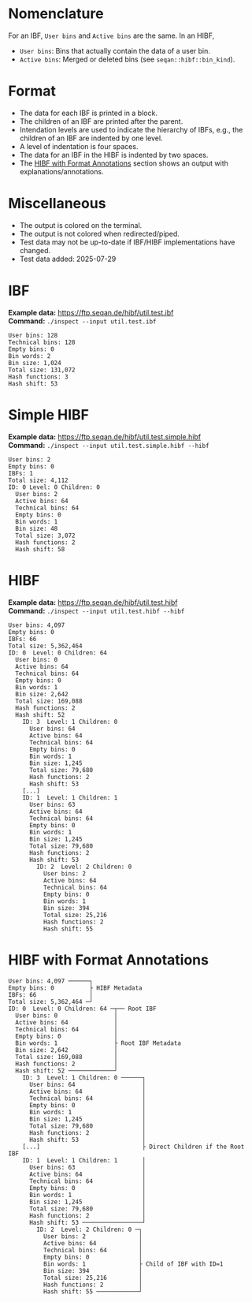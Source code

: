 <!--
SPDX-FileCopyrightText: 2006-2025, Knut Reinert & Freie Universität Berlin
SPDX-FileCopyrightText: 2016-2025, Knut Reinert & MPI für molekulare Genetik
SPDX-License-Identifier: CC-BY-4.0
-->

# Nomenclature

For an IBF, `User bins` and `Active bins` are the same.
In an HIBF,
  * `User bins`: Bins that actually contain the data of a user bin.
  * `Active bins`: Merged or deleted bins (see `seqan::hibf::bin_kind`).

# Format

* The data for each IBF is printed in a block.
* The children of an IBF are printed after the parent.
* Intendation levels are used to indicate the hierarchy of IBFs, e.g., the children of an IBF are indented by one level.
* A level of indentation is four spaces.
* The data for an IBF in the HIBF is indented by two spaces.
* The [HIBF with Format Annotations](#hibf-with-format-annotations) section shows an output with explanations/annotations.

# Miscellaneous

* The output is colored on the terminal.
* The output is not colored when redirected/piped.
* Test data may not be up-to-date if IBF/HIBF implementations have changed.
* Test data added: 2025-07-29

# IBF

**Example data:** https://ftp.seqan.de/hibf/util.test.ibf \
**Command:** `./inspect --input util.test.ibf`

```text
User bins: 128
Technical bins: 128
Empty bins: 0
Bin words: 2
Bin size: 1,024
Total size: 131,072
Hash functions: 3
Hash shift: 53
```

# Simple HIBF

**Example data:** https://ftp.seqan.de/hibf/util.test.simple.hibf \
**Command:** `./inspect --input util.test.simple.hibf --hibf`

```text
User bins: 2
Empty bins: 0
IBFs: 1
Total size: 4,112
ID: 0 Level: 0 Children: 0
  User bins: 2
  Active bins: 64
  Technical bins: 64
  Empty bins: 0
  Bin words: 1
  Bin size: 48
  Total size: 3,072
  Hash functions: 2
  Hash shift: 58
```

# HIBF

**Example data:** https://ftp.seqan.de/hibf/util.test.hibf \
**Command:** `./inspect --input util.test.hibf --hibf`

```text
User bins: 4,097
Empty bins: 0
IBFs: 66
Total size: 5,362,464
ID: 0  Level: 0 Children: 64
  User bins: 0
  Active bins: 64
  Technical bins: 64
  Empty bins: 0
  Bin words: 1
  Bin size: 2,642
  Total size: 169,088
  Hash functions: 2
  Hash shift: 52
    ID: 3  Level: 1 Children: 0
      User bins: 64
      Active bins: 64
      Technical bins: 64
      Empty bins: 0
      Bin words: 1
      Bin size: 1,245
      Total size: 79,680
      Hash functions: 2
      Hash shift: 53
    [...]
    ID: 1  Level: 1 Children: 1
      User bins: 63
      Active bins: 64
      Technical bins: 64
      Empty bins: 0
      Bin words: 1
      Bin size: 1,245
      Total size: 79,680
      Hash functions: 2
      Hash shift: 53
        ID: 2  Level: 2 Children: 0
          User bins: 2
          Active bins: 64
          Technical bins: 64
          Empty bins: 0
          Bin words: 1
          Bin size: 394
          Total size: 25,216
          Hash functions: 2
          Hash shift: 55
```

# HIBF with Format Annotations

```text
User bins: 4,097 ──────┐
Empty bins: 0          ├ HIBF Metadata
IBFs: 66               │
Total size: 5,362,464 ─┘
ID: 0  Level: 0 Children: 64 ─┬── Root IBF
  User bins: 0                │
  Active bins: 64             │
  Technical bins: 64          │
  Empty bins: 0               │
  Bin words: 1                ├ Root IBF Metadata
  Bin size: 2,642             │
  Total size: 169,088         │
  Hash functions: 2           │
  Hash shift: 52 ─────────────┘
    ID: 3  Level: 1 Children: 0 ──────┐
      User bins: 64                   │
      Active bins: 64                 │
      Technical bins: 64              │
      Empty bins: 0                   │
      Bin words: 1                    │
      Bin size: 1,245                 │
      Total size: 79,680              │
      Hash functions: 2               │
      Hash shift: 53                  │
    [...]                             ├ Direct Children if the Root IBF
    ID: 1  Level: 1 Children: 1       │
      User bins: 63                   │
      Active bins: 64                 │
      Technical bins: 64              │
      Empty bins: 0                   │
      Bin words: 1                    │
      Bin size: 1,245                 │
      Total size: 79,680              │
      Hash functions: 2               │
      Hash shift: 53 ─────────────────┘
        ID: 2  Level: 2 Children: 0 ─┐
          User bins: 2               │
          Active bins: 64            │
          Technical bins: 64         │
          Empty bins: 0              │
          Bin words: 1               ├ Child of IBF with ID=1
          Bin size: 394              │
          Total size: 25,216         │
          Hash functions: 2          │
          Hash shift: 55 ────────────┘
```
